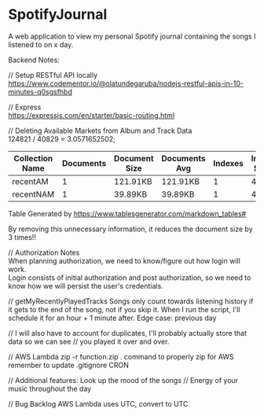 # SpotifyJournal
 A web application to view my personal Spotify journal containing the songs I listened to on x day.


Backend Notes:

// Setup RESTful API locally\
https://www.codementor.io/@olatundegaruba/nodejs-restful-apis-in-10-minutes-q0sgsfhbd

// Express\
https://expressjs.com/en/starter/basic-routing.html

// Deleting Available Markets from Album and Track Data\
124821 / 40829 = 3.0571652502;

| Collection Name | Documents | Document Size | Documents Avg | Indexes | Index Size | Index Avg |
|-----------------|-----------|---------------|---------------|---------|------------|-----------|
| recentAM        | 1         | 121.91KB      | 121.91KB      | 1       | 4KB        | 4KB       |
| recentNAM       | 1         | 39.89KB       | 39.89KB       | 1       | 4KB        | 4KB       |

Table Generated by https://www.tablesgenerator.com/markdown_tables#

By removing this unnecessary information, it reduces the document size by 3 times!!


// Authorization Notes\
When planning authorization, we need to know/figure out how login will work.\
Login consists of initial authorization and post authorization, so we need to know
how we will persist the user's credentials.

// getMyRecentlyPlayedTracks
Songs only count towards listening history if it gets to the end of the song, not if you skip it.
When I run the script, I'll schedule it for an hour + 1 minute after.
Edge case: previous day

// I will also have to account for duplicates, I'll probably actually store that data so we can see
// you played it over and over.

// AWS Lambda
zip -r function.zip .
command to properly zip for AWS
remember to update .gitignore
CRON


// Additional features: Look up the mood of the songs 
// Energy of your music throughout the day

// Bug Backlog
AWS Lambda uses UTC, convert to UTC
